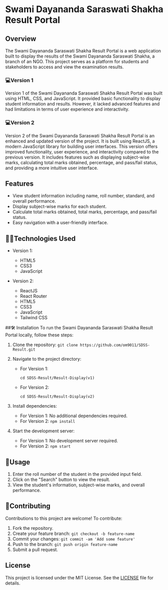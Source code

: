 # Swami Dayananda Saraswati Shakha Result Portal

## Overview
The Swami Dayananda Saraswati Shakha Result Portal is a web application built to display the results of the Swami Dayananda Saraswati Shakha, a branch of an NGO. This project serves as a platform for students and stakeholders to access and view the examination results.

### 💻Version 1
Version 1 of the Swami Dayananda Saraswati Shakha Result Portal was built using HTML, CSS, and JavaScript. It provided basic functionality to display student information and results. However, it lacked advanced features and had limitations in terms of user experience and interactivity.

### 💻Version 2
Version 2 of the Swami Dayananda Saraswati Shakha Result Portal is an enhanced and updated version of the project. It is built using ReactJS, a modern JavaScript library for building user interfaces. This version offers improved functionality, user experience, and interactivity compared to the previous version. It includes features such as displaying subject-wise marks, calculating total marks obtained, percentage, and pass/fail status, and providing a more intuitive user interface.

## Features
- View student information including name, roll number, standard, and overall performance.
- Display subject-wise marks for each student.
- Calculate total marks obtained, total marks, percentage, and pass/fail status.
- Easy navigation with a user-friendly interface.

## 👨‍💻Technologies Used
- Version 1:
  - HTML5
  - CSS3
  - JavaScript

- Version 2:
  - ReactJS
  - React Router
  - HTML5
  - CSS3
  - JavaScript
  - Tailwind CSS
  

##🛠️ Installation
To run the Swami Dayananda Saraswati Shakha Result Portal locally, follow these steps:

1. Clone the repository: `git clone https://github.com/om9011/SDSS-Result.git`
2. Navigate to the project directory: 
   - For Version 1:
     ```
     cd SDSS-Result/Result-Display(v1)
     ```
   - For Version 2:
     ```
     cd SDSS-Result/Result-Display(v2)
     ```

3. Install dependencies:
   - For Version 1: No additional dependencies required.
   - For Version 2: `npm install`

4. Start the development server: 
   - For Version 1: No development server required.
   - For Version 2: `npm start`

## 🧐Usage
1. Enter the roll number of the student in the provided input field.
2. Click on the "Search" button to view the result.
3. View the student's information, subject-wise marks, and overall performance.

## 🍰Contributing
Contributions to this project are welcome! To contribute:
1. Fork the repository.
2. Create your feature branch: `git checkout -b feature-name`
3. Commit your changes: `git commit -am 'Add some feature'`
4. Push to the branch: `git push origin feature-name`
5. Submit a pull request.

## License
This project is licensed under the MIT License. See the [LICENSE](LICENSE) file for details.
